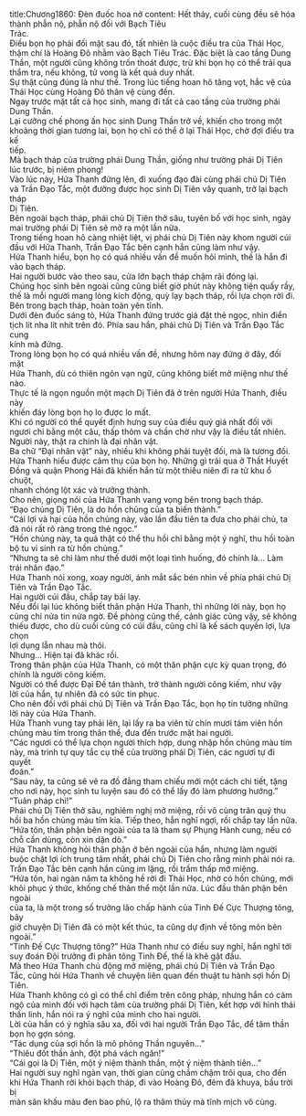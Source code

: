 title:Chương1860: Đèn đuốc hoa nở
content:
Hết thảy, cuối cùng đều sẽ hóa thành phẫn nộ, phẫn nộ đối với Bạch Tiêu<br>Trác.<br>Điều bọn họ phải đối mặt sau đó, tất nhiên là cuộc điều tra của Thái Học,<br>thậm chí là Hoàng Đô nhằm vào Bạch Tiêu Trác. Đặc biệt là cao tầng Dung<br>Thần, một người cũng không trốn thoát được, trừ khi bọn họ có thể trải qua<br>thẩm tra, nếu không, tử vong là kết quả duy nhất.<br>Sự thật cũng đúng là như thế. Trong lúc tiếng hoan hô tăng vọt, hắc vệ của<br>Thái Học cùng Hoàng Đô thân vệ cùng đến.<br>Ngay trước mặt tất cả học sinh, mang đi tất cả cao tầng của trường phái<br>Dung Thần.<br>Lại cưỡng chế phong ấn học sinh Dung Thần trở về, khiến cho trong một<br>khoảng thời gian tương lai, bọn họ chỉ có thể ở lại Thái Học, chờ đợi điều tra kế<br>tiếp.<br>Mà bạch tháp của trường phái Dung Thần, giống như trường phái Dị Tiên<br>lúc trước, bị niêm phong!<br>Vào lúc này, Hứa Thanh đứng lên, đi xuống đạo đài cùng phái chủ Dị Tiên<br>và Trần Đạo Tắc, một đường được học sinh Dị Tiên vây quanh, trở lại bạch tháp<br>Dị Tiên.<br>Bên ngoài bạch tháp, phái chủ Dị Tiên thở sâu, tuyên bố với học sinh, ngày<br>mai trường phái Dị Tiên sẽ mở ra một lần nữa.<br>Trong tiếng hoan hô càng nhiệt liệt, vị phái chủ Dị Tiên này khom người cúi<br>đầu với Hứa Thanh, Trần Đạo Tắc bên cạnh hắn cũng làm như vậy.<br>Hứa Thanh hiểu, bọn họ có quá nhiều vấn đề muốn hỏi mình, thế là hắn đi<br>vào bạch tháp.<br>Hai người bước vào theo sau, cửa lớn bạch tháp chậm rãi đóng lại.<br>Chúng học sinh bên ngoài cũng cũng biết giờ phút này không tiện quấy rầy,<br>thế là mỗi người mang lòng kích động, quỳ lạy bạch tháp, rồi lựa chọn rời đi.<br>Bên trong bạch tháp, hoàn toàn yên tĩnh.<br>Dưới đèn đuốc sáng tỏ, Hứa Thanh đứng trước giá đặt thẻ ngọc, nhìn điển<br>tịch lít nha lít nhít trên đó. Phía sau hắn, phái chủ Dị Tiên và Trần Đạo Tắc cung<br>kính mà đứng.<br>Trong lòng bọn họ có quá nhiều vấn đề, nhưng hôm nay đứng ở đây, đối mặt<br>Hứa Thanh, dù có thiên ngôn vạn ngữ, cũng không biết mở miệng như thế nào.<br>Thực tế là ngọn nguồn một mạch Dị Tiên đã ở trên người Hứa Thanh, điều này<br>khiến đáy lòng bọn họ lo được lo mất.<br>Khi có người có thể quyết định hưng suy của điều quý giá nhất đối với<br>ngươi chỉ bằng một câu, thấp thỏm và chần chờ như vậy là điều tất nhiên.<br>Người này, thật ra chính là đại nhân vật.<br>Ba chữ “Đại nhân vật” này, nhiều khi không phải tuyệt đối, mà là tương đối.<br>Hứa Thanh hiểu được cảm thụ của bọn họ. Những gì trải qua ở Thất Huyết<br>Đồng và quận Phong Hải đã khiến hắn từ một thiếu niên đi ra từ khu ổ chuột,<br>nhanh chóng lột xác và trưởng thành.<br>Cho nên, giọng nói của Hứa Thanh vang vọng bên trong bạch tháp.<br>“Đạo chủng Dị Tiên, là do hồn chủng của ta biến thành.”<br>“Cái lợi và hại của hồn chủng này, vào lần đầu tiên ta đưa cho phái chủ, ta<br>đã nói rất rõ ràng trong thẻ ngọc.”<br>“Hồn chủng này, ta quả thật có thể thu hồi chỉ bằng một ý nghĩ, thu hồi toàn<br>bộ tu vi sinh ra từ hồn chủng.”<br>“Nhưng ta sẽ chỉ làm như thế dưới một loại tình huống, đó chính là... Làm<br>trái nhân đạo.”<br>Hứa Thanh nói xong, xoay người, ánh mắt sắc bén nhìn về phía phái chủ Dị<br>Tiên và Trần Đạo Tắc.<br>Hai người cúi đầu, chắp tay bái lạy.<br>Nếu đổi lại lúc không biết thân phận Hứa Thanh, thì những lời này, bọn họ<br>cũng chỉ nửa tin nửa ngờ. Đề phòng cũng thế, cảnh giác cũng vậy, sẽ không<br>thiếu được, cho dù cuối cùng có cúi đầu, cũng chỉ là kế sách quyền lợi, lựa chọn<br>lợi dụng lẫn nhau mà thôi.<br>Nhưng... Hiện tại đã khác rồi.<br>Trong thân phận của Hứa Thanh, có một thân phận cực kỳ quan trọng, đó<br>chính là người cõng kiếm.<br>Người có thể được Đại Đế tán thành, trở thành người cõng kiếm, như vậy<br>lời của hắn, tự nhiên đã có sức tin phục.<br>Cho nên đối với phái chủ Dị Tiên và Trần Đạo Tắc, bọn họ tin tưởng những<br>lời này của Hứa Thanh.<br>Hứa Thanh vung tay phải lên, lại lấy ra ba viên từ chín mươi tám viên hồn<br>chủng màu tím trong thân thể, đưa đến trước mặt hai người.<br>“Các ngươi có thể lựa chọn người thích hợp, dung nhập hồn chủng màu tím<br>này, mà trình tự quy tắc cụ thể của trường phái Dị Tiên, các ngươi tự đi quyết<br>đoán.”<br>“Sau này, ta cũng sẽ vẽ ra đồ đằng tham chiếu mới một cách chi tiết, tặng<br>cho nơi này, học sinh tu luyện sau đó có thể lấy đó làm phương hướng.”<br>“Tuân pháp chỉ!”<br>Phái chủ Dị Tiên thở sâu, nghiêm nghị mở miệng, rồi vô cùng trân quý thu<br>hồi ba hồn chủng màu tím kia. Tiếp theo, hắn nghĩ ngợi, rồi chắp tay lần nữa.<br>“Hứa tôn, thân phận bên ngoài của ta là tham sự Phụng Hành cung, nếu có<br>chỗ cần dùng, còn xin dặn dò.”<br>Hứa Thanh không hỏi thân phận ở bên ngoài của hắn, nhưng làm người<br>buộc chặt lợi ích trung tâm nhất, phái chủ Dị Tiên cho rằng mình phải nói ra.<br>Trần Đạo Tắc bên cạnh hắn cũng im lặng, rồi trầm thấp mở miệng.<br>“Hứa tôn, hai ngàn năm ta không hề rời đi Thái Học, nhờ có hồn chủng, mới<br>khôi phục ý thức, khống chế thân thể một lần nữa. Lúc đầu thân phận bên ngoài<br>của ta, là một trong số trưởng lão chấp hành của Tinh Đế Cực Thượng tông, bây<br>giờ chuyện Dị Tiên đã có một kết thúc, ta cũng dự định về tông môn bên<br>ngoài.”<br>“Tinh Đế Cực Thượng tông?” Hứa Thanh như có điều suy nghĩ, hắn nghĩ tới<br>suy đoán Đội trưởng đi phân tông Tinh Đế, thế là khẽ gật đầu.<br>Mà theo Hứa Thanh chủ động mở miệng, phái chủ Dị Tiên và Trần Đạo<br>Tắc, cũng hỏi Hứa Thanh về chuyện liên quan đến thuật tu hành sợi hồn Dị<br>Tiên.<br>Hứa Thanh không có gì có thể chỉ điểm trên công pháp, nhưng hắn có cảm<br>ngộ của mình đối với hạch tâm của trường phái Dị Tiên, kết hợp với hình thái<br>thần linh, hắn nói ra ý nghĩ của mình cho hai người.<br>Lời của hắn có ý nghĩa sâu xa, đối với hai người Trần Đạo Tắc, để tâm thần<br>bọn họ gợn sóng.<br>“Tác dụng của sợi hồn là mô phỏng Thần nguyên...”<br>“Thiêu đốt thần ảnh, đột phá vách ngăn!”<br>“Cái gọi là Dị Tiên, một ý niệm thành thần, một ý niệm thành tiên...”<br>Hai người suy nghĩ ngàn vạn, thời gian cũng chầm chậm trôi qua, cho đến<br>khi Hứa Thanh rời khỏi bạch tháp, đi vào Hoàng Đô, đêm đã khuya, bầu trời bị<br>màn sân khấu màu đen bao phủ, lộ ra thâm thúy mà tĩnh mịch vô cùng.